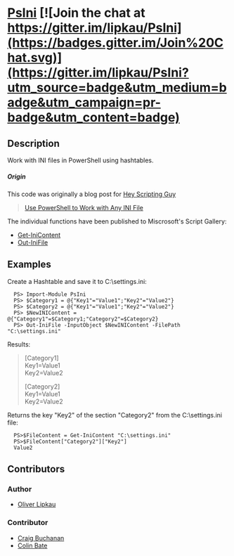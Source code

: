 ﻿# [PsIni](http://lipkau.github.io/PsIni/) [![Join the chat at https://gitter.im/lipkau/PsIni](https://badges.gitter.im/Join%20Chat.svg)](https://gitter.im/lipkau/PsIni?utm_source=badge&utm_medium=badge&utm_campaign=pr-badge&utm_content=badge)
## Description  
Work with INI files in PowerShell using hashtables.  

##### Origin
This code was originally a blog post for [Hey Scripting Guy](http://blogs.technet.com/b/heyscriptingguy)
> [Use PowerShell to Work with Any INI File](http://blogs.technet.com/b/heyscriptingguy/archive/2011/08/20/use-powershell-to-work-with-any-ini-file.aspx) 

The individual functions have been published to Miscrosoft's Script Gallery:
* [Get-IniContent](http://gallery.technet.microsoft.com/ea40c1ef-c856-434b-b8fb-ebd7a76e8d91)
* [Out-IniFile](http://gallery.technet.microsoft.com/scriptcenter/7d7c867f-026e-4620-bf32-eca99b4e42f4)

## Examples
Create a Hashtable and save it to C:\settings.ini:

      PS> Import-Module PsIni
      PS> $Category1 = @{"Key1"="Value1";"Key2"="Value2"}
      PS> $Category2 = @{"Key1"="Value1";"Key2"="Value2"}
      PS> $NewINIContent = @{"Category1"=$Category1;"Category2"=$Category2}
      PS> Out-IniFile -InputObject $NewINIContent -FilePath "C:\settings.ini"

Results:

> [Category1]  
> Key1=Value1  
> Key2=Value2  
>   
> [Category2]  
> Key1=Value1  
> Key2=Value2  
 
Returns the key "Key2" of the section "Category2" from the C:\settings.ini file:

      PS>$FileContent = Get-IniContent "C:\settings.ini"
      PS>$FileContent["Category2"]["Key2"]
      Value2

## Contributors

### Author
 - [Oliver Lipkau](https://github.com/lipkau)

 ### Contributor
 - [Craig Buchanan](https://github.com/craibuc)
 - [Colin Bate](https://github.com/colinbate)
